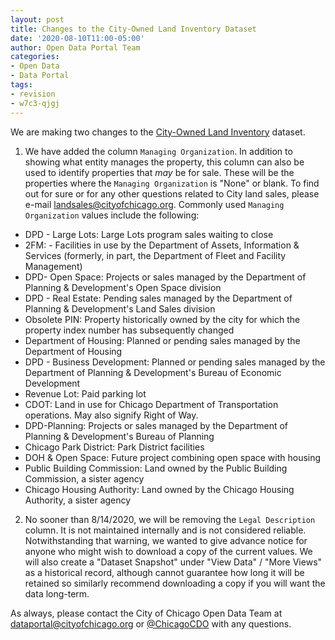 ```yaml
---
layout: post
title: Changes to the City-Owned Land Inventory Dataset
date: '2020-08-10T11:00-05:00'
author: Open Data Portal Team
categories:
- Open Data
- Data Portal
tags:
- revision
- w7c3-qjgj
---
```

We are making two changes to the [City-Owned Land Inventory](https://data.cityofchicago.org/d/aksk-kvfp) dataset.

1.  We have added the column `Managing Organization`. In addition to showing what entity manages the property, this column can also be used to identify properties that *may* be for sale. These will be the properties where the `Managing Organization` is "None" or blank. To find out for sure or for any other questions related to City land sales, please e-mail [landsales@cityofchicago.org](mailto:landsales@cityofchicago.org). Commonly used `Managing Organization` values include the following:

* DPD - Large Lots: Large Lots program sales waiting to close
* 2FM: - Facilities in use by the Department of Assets, Information & Services (formerly, in part, the Department of Fleet and Facility Management)
* DPD- Open Space: Projects or sales managed by the Department of Planning & Development's Open Space division
* DPD - Real Estate: Pending sales managed by the Department of Planning & Development's Land Sales division
* Obsolete PIN: Property historically owned by the city for which the property index number has subsequently changed
* Department of Housing: Planned or pending sales managed by the Department of Housing
* DPD - Business Development: Planned or pending sales managed by the Department of Planning & Development's Bureau of Economic Development
* Revenue Lot: Paid parking lot
* CDOT: Land in use for Chicago Department of Transportation operations. May also signify Right of Way.
* DPD-Planning: Projects or sales managed by the Department of Planning & Development's Bureau of Planning
* Chicago Park District: Park District facilities
* DOH & Open Space: Future project combining open space with housing
* Public Building Commission: Land owned by the Public Building Commission, a sister agency
* Chicago Housing Authority: Land owned by the Chicago Housing Authority, a sister agency

2. No sooner than 8/14/2020, we will be removing the `Legal Description` column. It is not maintained internally and is not considered reliable. Notwithstanding that warning, we wanted to give advance notice for anyone who might wish to download a copy of the current values. We will also create a "Dataset Snapshot" under "View Data" / "More Views" as a historical record, although cannot guarantee how long it will be retained so similarly recommend downloading a copy if you will want the data long-term.

As always, please contact the City of Chicago Open Data Team at [dataportal@cityofchicago.org](mailto:dataportal@cityofchicago.org) or [@ChicagoCDO](https://twitter.com/ChicagoCDO) with any questions.
